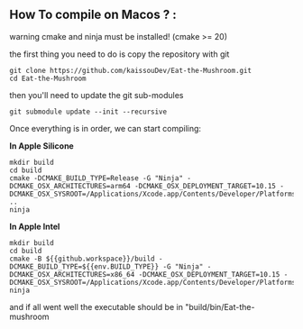 ## <b>How To compile on Macos ? :</b>

warning cmake and ninja must be installed! 
(cmake >= 20)

the first thing you need to do is copy the repository with git

```
git clone https://github.com/kaissouDev/Eat-the-Mushroom.git
cd Eat-the-Mushroom
```

then you'll need to update the git sub-modules 

```
git submodule update --init --recursive
```

Once everything is in order, we can start compiling: 

<b> In Apple Silicone </b>
```
mkdir build
cd build
cmake -DCMAKE_BUILD_TYPE=Release -G "Ninja" -DCMAKE_OSX_ARCHITECTURES=arm64 -DCMAKE_OSX_DEPLOYMENT_TARGET=10.15 -DCMAKE_OSX_SYSROOT=/Applications/Xcode.app/Contents/Developer/Platforms/MacOSX.platform/Developer/SDKs/MacOSX.sdk ..
ninja
```

<b> In Apple Intel </b>

```
mkdir build
cd build
cmake -B ${{github.workspace}}/build -DCMAKE_BUILD_TYPE=${{env.BUILD_TYPE}} -G "Ninja" -DCMAKE_OSX_ARCHITECTURES=x86_64 -DCMAKE_OSX_DEPLOYMENT_TARGET=10.15 -DCMAKE_OSX_SYSROOT=/Applications/Xcode.app/Contents/Developer/Platforms/MacOSX.platform/Developer/SDKs/MacOSX.sdk
ninja
```

and if all went well the executable should be in "build/bin/Eat-the-mushroom